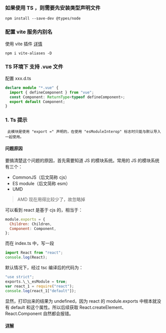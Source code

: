 ### 如果使用 TS ，则需要先安装类型声明文件

```
npm install --save-dev @types/node
```

### 配置 vite 服务内别名

使用 vite 插件 [详情](https://github.com/subwaytime/vite-aliases)

```
npm i vite-aliases -D
```

### TS 环境下 支持 .vue 文件

配置 xxx.d.ts

```ts
declare module "*.vue" {
  import { defineComponent } from "vue";
  const Component: ReturnType<typeof defineComponent>;
  export default Component;
}
```

### 1. Ts 提示

```
 此模块是使用 "export =" 声明的，在使用 "esModuleInterop" 标志时只能与默认导入一起使用。
```

#### 问题原因

要搞清楚这个问题的原因，首先需要知道 JS 的模块系统。常用的 JS 的模块系统有三个：

- CommonJS（后文简称 cjs）
- ES module（后文简称 esm）
- UMD

> AMD 现在用得比较少了，故忽略掉

可以看到 react 是基于 cjs 的，相当于：

```js
module.exports = {
  Children: Children,
  Component: Component,
};
```

而在 index.ts 中，写一段

```js
import React from "react";
console.log(React);
```

默认情况下，经过 tsc 编译后的代码为：

```js
"use strict";
exports.\_\_esModule = true;
var react_1 = require("react");
console.log(react_1["default"]);
```

显然，打印出来的结果为 undefined，因为 react 的 module.exports 中根本就没有 default 和这个属性。所以后续获取 React.createElement、React.Component 自然都会报错。

#### [详解](https://zhuanlan.zhihu.com/p/148081795)